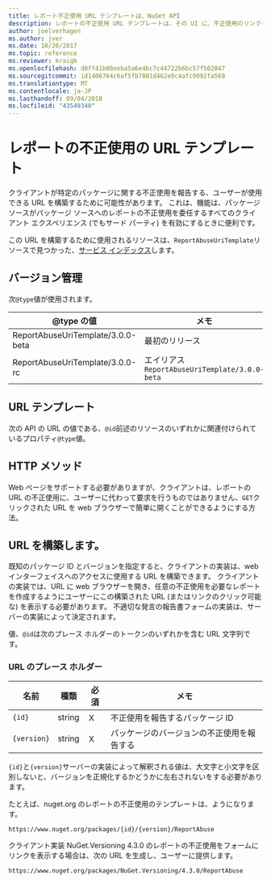 ```yaml
---
title: レポート不正使用 URL テンプレートは、NuGet API
description: レポートの不正使用 URL テンプレートは、その UI に、不正使用のリンクを表示するクライアントを使用できます。
author: joelverhagen
ms.author: jver
ms.date: 10/26/2017
ms.topic: reference
ms.reviewer: kraigb
ms.openlocfilehash: d0ff41b08eeba5a6e4bc7c44722b6bc57f502047
ms.sourcegitcommit: 1d1406764c6af5fb7801d462e0c4afc9092fa569
ms.translationtype: MT
ms.contentlocale: ja-JP
ms.lasthandoff: 09/04/2018
ms.locfileid: "43549340"
---
```

# <a name="report-abuse-url-template"></a>レポートの不正使用の URL テンプレート

クライアントが特定のパッケージに関する不正使用を報告する、ユーザーが使用できる URL を構築するために可能性があります。 これは、機能は、パッケージ ソースがパッケージ ソースへのレポートの不正使用を委任するすべてのクライアント エクスペリエンス (でもサード パーティ) を有効にするときに便利です。

この URL を構築するために使用されるリソースは、`ReportAbuseUriTemplate`リソースで見つかった、[サービス インデックス](service-index.md)します。

## <a name="versioning"></a>バージョン管理

次`@type`値が使用されます。

@type の値                       | メモ
--------------------------------- | -----
ReportAbuseUriTemplate/3.0.0-beta | 最初のリリース
ReportAbuseUriTemplate/3.0.0-rc   | エイリアス `ReportAbuseUriTemplate/3.0.0-beta`

## <a name="url-template"></a>URL テンプレート

次の API の URL の値である、`@id`前述のリソースのいずれかに関連付けられているプロパティ`@type`値。

## <a name="http-methods"></a>HTTP メソッド

Web ページをサポートする必要がありますが、クライアントは、レポートの URL の不正使用に、ユーザーに代わって要求を行うものではありません、`GET`クリックされた URL を web ブラウザーで簡単に開くことができるようにする方法。

## <a name="construct-the-url"></a>URL を構築します。

既知のパッケージ ID とバージョンを指定すると、クライアントの実装は、web インターフェイスへのアクセスに使用する URL を構築できます。 クライアントの実装では、URL に web ブラウザーを開き、任意の不正使用を必要なレポートを作成するようにユーザーにこの構築された URL (またはリンクのクリック可能な) を表示する必要があります。 不適切な発言の報告書フォームの実装は、サーバーの実装によって決定されます。

値、`@id`は次のプレース ホルダーのトークンのいずれかを含む URL 文字列です。

### <a name="url-placeholders"></a>URL のプレース ホルダー

名前        | 種類    | 必須 | メモ
----------- | ------- | -------- | -----
`{id}`      | string  | Ｘ       | 不正使用を報告するパッケージ ID
`{version}` | string  | Ｘ       | パッケージのバージョンの不正使用を報告する

`{id}`と`{version}`サーバーの実装によって解釈される値は、大文字と小文字を区別しないと、バージョンを正規化するかどうかに左右されないをする必要があります。

たとえば、nuget.org のレポートの不正使用のテンプレートは、ようになります。

    https://www.nuget.org/packages/{id}/{version}/ReportAbuse

クライアント実装 NuGet.Versioning 4.3.0 のレポートの不正使用をフォームにリンクを表示する場合は、次の URL を生成し、ユーザーに提供します。

    https://www.nuget.org/packages/NuGet.Versioning/4.3.0/ReportAbuse
